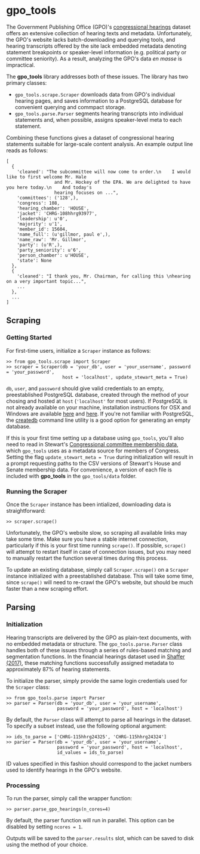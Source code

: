 # gpo_tools
The Government Publishing Office (GPO)'s [congressional hearings](https://www.gpo.gov/fdsys/browse/collection.action?collectionCode=CHRG) dataset offers an extensive collection of hearing texts and metadata. Unfortunately, the GPO's website lacks batch-downloading and querying tools, and hearing transcripts offered by the site lack embedded metadata denoting statement breakpoints or speaker-level information (e.g. political party or committee seniority). As a result, analyzing the GPO's data *en masse* is impractical.

The **gpo_tools** library addresses both of these issues. The library has two primary classes:
 - ``gpo_tools.scrape.Scraper`` downloads data from GPO's individual hearing pages, and saves information to a PostgreSQL database for convenient querying and commpact storage. 
 - ``gpo_tools.parse.Parser`` segments hearing transcripts into individual statements and, when possible, assigns speaker-level meta to each statement.
 
Combining these functions gives a dataset of congressional hearing statements suitable for large-scale content analysis. An example output line reads as follows:

```
[
  {
    'cleaned': "The subcommittee will now come to order.\n    I would like to first welcome Mr. Hale 
                  and Mr. Hockey of the EPA. We are delighted to have you here today.\n    And today's 
                  hearing focuses on ...",
    'committees': ('128',),
    'congress': 108,
    'hearing_chamber': 'HOUSE',
    'jacket': 'CHRG-108hhrg93977',
    'leadership': u'0',
    'majority': u'1',
    'member_id': 15604,
    'name_full': (u'gillmor, paul e',),
    'name_raw': 'Mr. Gillmor',
    'party': (u'R',),
    'party_seniority': u'6',
    'person_chamber': u'HOUSE',
    'state': None
  },
  {
    'cleaned': "I thank you, Mr. Chairman, for calling this \nhearing on a very important topic...",
    ...
  },
  ...
]
```
 
## Scraping
### Getting Started
For first-time users, initialize a ``Scraper`` instance as follows:
```
>> from gpo_tools.scrape import Scraper
>> scraper = Scraper(db = 'your_db', user = 'your_username', password = 'your_password', 
                     host = 'localhost', update_stewart_meta = True)
```

``db``, ``user``, and ``password`` should give valid credentials to an empty, preestablished PostgreSQL database, created through the method of your chosing and hosted at ``host`` (``'localhost'`` for most users). If PostgreSQL is not already available on your machine, installation instructions for OSX and Windows are available [here](https://www.postgresql.org/download/macosx/) and [here](https://www.postgresql.org/download/windows/). If you're not familiar with PostgreSQL, the [createdb](https://www.postgresql.org/docs/9.1/static/app-createdb.html) command line utility is a good option for generating an empty database.

If this is your first time setting up a database using ``gpo_tools``, you'll also need to read in Stewart's [Congressional committee membership data](http://web.mit.edu/17.251/www/data_page.html), which ``gpo_tools`` uses as a metadata source for members of Congress. Setting the flag ``update_stewart_meta = True`` during initialization will result in a prompt requesting paths to the CSV versions of Stewart's House and Senate membership data. For convenience, a version of each file is included with **gpo_tools** in the ``gpo_tools/data`` folder.

### Running the Scraper
Once the ``Scraper`` instance has been intialized, downloading data is straightforward:
```
>> scraper.scrape()
```
Unfortunately, the GPO's website slow, so scraping all available links may take some time. Make sure you have a stable internet connection, particularly if this is your first time running ``scrape()``. If possible, ``scrape()`` will attempt to restart itself in case of connection issues, but you may need to manually restart the function several times during this process.

To update an existing database, simply call ``Scraper.scrape()`` on a ``Scraper`` instance initialized with a preestablished database. This will take some time, since ``scrape()`` will need to re-crawl the GPO's website, but should be much faster than a new scraping effort.

## Parsing
### Initialization
Hearing transcripts are delivered by the GPO as plain-text documents, with no embedded metadata or structure. The ``gpo_tools.parse.Parser`` class handles both of these issues through a series of rules-based matching and segmentation functions. In the financial hearings dataset used in [Shaffer (2017)](https://rbshaffer.github.io/_includes/cognitive-load-issue.pdf), these matching functions successfully assigned metadata to approximately 87% of hearing statements.

To initialize the parser, simply provide the same login credentials used for the ``Scraper`` class:

```
>> from gpo_tools.parse import Parser
>> parser = Parser(db = 'your_db', user = 'your_username', 
                   password = 'your_password', host = 'localhost')
```

By default, the ``Parser`` class will attempt to parse all hearings in the dataset. To specify a subset instead, use the following optional argument:

```
>> ids_to_parse = ['CHRG-115hhrg24325', 'CHRG-115hhrg24324']
>> parser = Parser(db = 'your_db', user = 'your_username', 
                   password = 'your_password', host = 'localhost',
                   id_values = ids_to_parse)
```

ID values specified in this fashion should correspond to the jacket numbers used to identify hearings in the GPO's website.

### Processing
To run the parser, simply call the wrapper function:
```
>> parser.parse_gpo_hearings(n_cores=4)
```
By default, the parser function will run in parallel. This option can be disabled by setting ``ncores = 1``. 

Outputs will be saved to the ``parser.results`` slot, which can be saved to disk using the method of your choice. 
